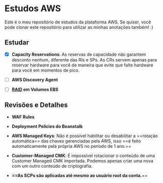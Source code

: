 # Estudos AWS
Este é o meu repositório de estudos da plataforma AWS. Se quiser, você pode clonar este repositório para utilizar as minhas anotações também! :)


## Estudar
- [x] **Capacity Reservations**: As reservas de capacidade não garantem desconto nenhum, diferente das RIs e SPs. As CRs servem apenas para reservar hardware para você de maneira que evite que falte hardware para você em momentos de pico.

- [ ] **AWS Discovery Agent**

- [ ] **[RAID](https://docs.aws.amazon.com/pt_br/ebs/latest/userguide/raid-config.html) em Volumes EBS**

## Revisões e Detalhes

- **WAF Rules**

- **Deployment Policies do Beanstalk**

- **AWS Managed Keys**: Não é possível habilitar ou desabilitar a ==rotação automática== das chaves gerenciadas pela AWS, isso ==é feito automaticamente pela própria AWS no período de 1 ano.==

- **Customer-Managed CMK**: É impossível rotacionar o conteúdo de uma Customer Managed CMK importada. Podemos apenas criar uma nova com um outro conteúdo de criptografia.

- **==As SCPs são aplicadas até mesmo ao usuário root da conta.**==